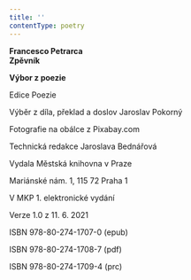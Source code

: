 ```yaml
---
title: ''
contentType: poetry
---
```


<section>

**Francesco Petrarca  
Zpěvník**

**Výbor z poezie**

</section>

<section>

Edice Poezie

Výběr z díla, překlad a doslov Jaroslav Pokorný

Fotografie na obálce z Pixabay.com

Technická redakce Jaroslava Bednářová

</section>

<section>

Vydala Městská knihovna v Praze

Mariánské nám. 1, 115 72 Praha 1

</section>

<section>

V MKP 1. elektronické vydání

Verze 1.0 z 11. 6. 2021

</section>

<section>

ISBN 978-80-274-1707-0 (epub)

ISBN 978-80-274-1708-7 (pdf)

ISBN 978-80-274-1709-4 (prc)

</section>
